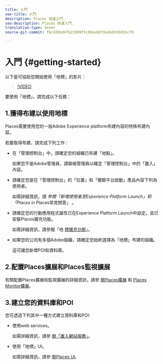 ```yaml
---
title: 入門
seo-title: 入門
description: Places 快速入門.
seo-description: Places 快速入門.
translation-type: tm+mt
source-git-commit: f6c92bbd4fb21999f5c96ea0df8ede6919d1bc79

---
```



# 入門 {#getting-started}

以下是可協助您開始使用「地標」的影片：

>[!VIDEO](https://www.youtube.com/watch?v=aV6i_ayxWCw)

要使用「地標」，請完成以下任務：

## 1.獲得布建以使用地標

Places需要使用您的一般Adobe Experience platform布建內容的特殊布建內容。

若要取得布建，請完成下列工作：

* 在「管理控制台」中，請確定您的組織已布建「地點」。

   如果您不是Adobe管理員，請聯絡管理員以確定「管理控制台」中的「置入」內容。

* 請確定您是在「管理控制台」的「位置」和「體驗平台啟動」產品內容下列為使用者。

   如需詳細資訊，請 *參閱「新增使用者至Experience Platform Launch」和「Places in* Places常見問答」 [](/help/places-faqs.md)。

* 請確定您的行動應用程式屬性已在Experience Platform Launch中設定，並已安裝Places擴充功能。

   如需詳細資訊，請參閱「地 [標擴充功能](/help/places-ext-aep-sdks/places-extension/places-extension.md)」。

* 如果您的公司有多個Adobe組織，請確定您始終選擇為「地標」布建的組織。

   這可讓您新增POI和資料庫。

## 2.配置Places擴展和Places監視擴展

有關配置Places擴展和監視擴展的詳細資訊，請參 [閱Places擴展](/help/places-ext-aep-sdks/places-extension/places-extension.md) 和 [Places Monitor擴展](/help/places-ext-aep-sdks/places-monitor-extension/places-monitor-extension.md)。

## 3.建立您的資料庫和POI

您可透過下列其中一種方式建立資料庫和POI:

* 使用web services。

   如需詳細資訊，請參 [閱「置入網站服務」](/help/places-web-service-api/places-web-services.md)。

* 使用「地標」UI。

   如需詳細資訊，請參 [閱Places UI](/help/poi-mgmt-ui/places-services-overview.md)。